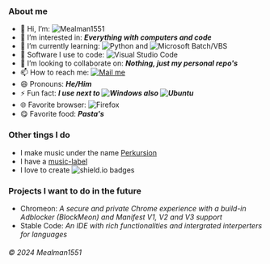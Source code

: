 ### About me
- 👋 Hi, I’m: ![Mealman1551](https://img.shields.io/badge/Mealman1551-af2031?style=plastic)
- 👀 I’m interested in: ***Everything with computers and code***
- 🌱 I’m currently learning: ![Python](https://img.shields.io/badge/Python-ffc42d?style=plastic&logo=python) and ![Microsoft Batch/VBS](https://img.shields.io/badge/Microsoft%20Batch/VBS-blue?style=plastic&logo=windows)
- 💽 Software I use to code: ![Visual Studio Code](https://custom-icon-badges.demolab.com/badge/Visual%20Studio%20Code-0078d7.svg?logo=vsc&logoColor=white)
- 💞️ I’m looking to collaborate on: ***Nothing, just my personal repo's***
- 📫 How to reach me: [![Mail me](https://img.shields.io/badge/Mail%20me-purple?style=plastic)](mailto:nathandubuy4@gmail.com)
- 😄 Pronouns: ***He/Him***
- ⚡ Fun fact: ***I use next to ![Windows](https://custom-icon-badges.demolab.com/badge/Windows%2011-0078D6?logo=windows11&logoColor=white) also ![Ubuntu](https://img.shields.io/badge/Ubuntu%2024.04-E95420?logo=ubuntu&logoColor=white)***
- 🌐 Favorite browser: ![Firefox](https://img.shields.io/badge/Firefox-FF7139?logo=Firefox&logoColor=white)
- 😋 Favorite food: ***Pasta's***
### Other tings I do
- I make music under the name [Perkursion](https://open.spotify.com/artist/3vrUbpZOSkl0KFk7VaSkXW?si=eACMQk-TQNugTb7-fx2XBg)
- I have a [music-label](https://www.youtube.com/@Scalt-Records)
- I love to create ![shield.io](https://img.shields.io/badge/shield.io-blue?style=plastic) badges
### Projects I want to do in the future
- Chromeon: _A secure and private Chrome experience with a build-in Adblocker (BlockMeon) and Manifest V1, V2 and V3 support_
- Stable Code: _An IDE with rich functionalities and intergrated interperters for languages_
###### © 2024 Mealman1551
